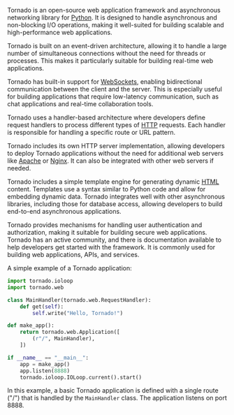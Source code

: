 Tornado is an open-source web application framework and asynchronous networking library for [Python](../programming/python.md). It is designed to handle asynchronous and non-blocking I/O operations, making it well-suited for building scalable and high-performance web applications.

Tornado is built on an event-driven architecture, allowing it to handle a large number of simultaneous connections without the need for threads or processes. This makes it particularly suitable for building real-time web applications.

Tornado has built-in support for [WebSockets](../protocols/sockets.md), enabling bidirectional communication between the client and the server. This is especially useful for building applications that require low-latency communication, such as chat applications and real-time collaboration tools.

Tornado uses a handler-based architecture where developers define request handlers to process different types of [HTTP](../web/http.md) requests. Each handler is responsible for handling a specific route or URL pattern.

Tornado includes its own HTTP server implementation, allowing developers to deploy Tornado applications without the need for additional web servers like [Apache](../web/apache.md) or [Nginx](../web/nginx.md). It can also be integrated with other web servers if needed. 

Tornado includes a simple template engine for generating dynamic [HTML](../web/html.md) content. Templates use a syntax similar to Python code and allow for embedding dynamic data. Tornado integrates well with other asynchronous libraries, including those for database access, allowing developers to build end-to-end asynchronous applications.

Tornado provides mechanisms for handling user authentication and authorization, making it suitable for building secure web applications. Tornado has an active community, and there is documentation available to help developers get started with the framework. It is commonly used for building web applications, APIs, and services.

A simple example of a Tornado application:

```python
import tornado.ioloop
import tornado.web

class MainHandler(tornado.web.RequestHandler):
    def get(self):
        self.write("Hello, Tornado!")

def make_app():
    return tornado.web.Application([
        (r"/", MainHandler),
    ])

if __name__ == "__main__":
    app = make_app()
    app.listen(8888)
    tornado.ioloop.IOLoop.current().start()
```

In this example, a basic Tornado application is defined with a single route ("/") that is handled by the `MainHandler` class. The application listens on port 8888.